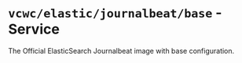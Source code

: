 # `vcwc/elastic/journalbeat/base` - Service

The Official ElasticSearch Journalbeat image with base configuration.
